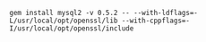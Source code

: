 `gem install mysql2 -v 0.5.2 -- --with-ldflags=-L/usr/local/opt/openssl/lib --with-cppflags=-I/usr/local/opt/openssl/include`
